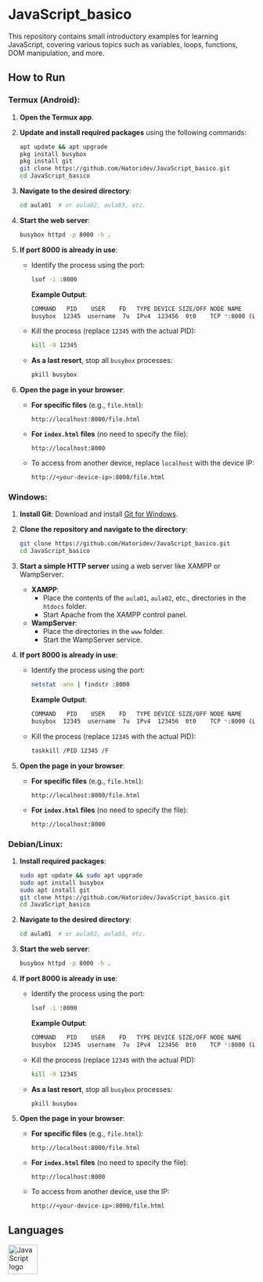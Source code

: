 # JavaScript_basico

This repository contains small introductory examples for learning JavaScript, covering various topics such as variables, loops, functions, DOM manipulation, and more.

## How to Run

### Termux (Android):
1. **Open the Termux app**.
2. **Update and install required packages** using the following commands:
   ```bash
   apt update && apt upgrade
   pkg install busybox
   pkg install git
   git clone https://github.com/Hatoridev/JavaScript_basico.git
   cd JavaScript_basico
   ```

3. **Navigate to the desired directory**:
   ```bash
   cd aula01  # or aula02, aula03, etc.
   ```

4. **Start the web server**:
   ```bash
   busybox httpd -p 8000 -h .
   ```

5. **If port 8000 is already in use**:
   - Identify the process using the port:
     ```bash
     lsof -i :8000
     ```
     **Example Output**:
     ```bash
     COMMAND   PID    USER    FD   TYPE DEVICE SIZE/OFF NODE NAME
     busybox  12345  username  7u  IPv4  123456  0t0    TCP *:8000 (LISTEN)
     ```
   - Kill the process (replace `12345` with the actual PID):
     ```bash
     kill -9 12345
     ```
   - **As a last resort**, stop all `busybox` processes:
     ```bash
     pkill busybox
     ```

6. **Open the page in your browser**:
   - **For specific files** (e.g., `file.html`):
     ```
     http://localhost:8000/file.html
     ```
   - **For `index.html` files** (no need to specify the file):
     ```
     http://localhost:8000
     ```
   - To access from another device, replace `localhost` with the device IP:
     ```
     http://<your-device-ip>:8000/file.html
     ```

### Windows:
1. **Install Git**:
   Download and install [Git for Windows](https://gitforwindows.org/).

2. **Clone the repository and navigate to the directory**:
   ```bash
   git clone https://github.com/Hatoridev/JavaScript_basico.git
   cd JavaScript_basico
   ```

3. **Start a simple HTTP server** using a web server like XAMPP or WampServer:
   - **XAMPP**:
     - Place the contents of the `aula01`, `aula02`, etc., directories in the `htdocs` folder.
     - Start Apache from the XAMPP control panel.
   - **WampServer**:
     - Place the directories in the `www` folder.
     - Start the WampServer service.

4. **If port 8000 is already in use**:
   - Identify the process using the port:
     ```bash
     netstat -ano | findstr :8000
     ```
     **Example Output**:
     ```bash
     COMMAND   PID    USER    FD   TYPE DEVICE SIZE/OFF NODE NAME
     busybox  12345  username  7u  IPv4  123456  0t0    TCP *:8000 (LISTEN)
     ```
   - Kill the process (replace `12345` with the actual PID):
     ```bash
     taskkill /PID 12345 /F
     ```

5. **Open the page in your browser**:
   - **For specific files** (e.g., `file.html`):
     ```
     http://localhost:8000/file.html
     ```
   - **For `index.html` files** (no need to specify the file):
     ```
     http://localhost:8000
     ```

### Debian/Linux:
1. **Install required packages**:
   ```bash
   sudo apt update && sudo apt upgrade
   sudo apt install busybox
   sudo apt install git
   git clone https://github.com/Hatoridev/JavaScript_basico.git
   cd JavaScript_basico
   ```

2. **Navigate to the desired directory**:
   ```bash
   cd aula01  # or aula02, aula03, etc.
   ```

3. **Start the web server**:
   ```bash
   busybox httpd -p 8000 -h .
   ```

4. **If port 8000 is already in use**:
   - Identify the process using the port:
     ```bash
     lsof -i :8000
     ```
     **Example Output**:
     ```bash
     COMMAND   PID    USER    FD   TYPE DEVICE SIZE/OFF NODE NAME
     busybox  12345  username  7u  IPv4  123456  0t0    TCP *:8000 (LISTEN)
     ```
   - Kill the process (replace `12345` with the actual PID):
     ```bash
     kill -9 12345
     ```
   - **As a last resort**, stop all `busybox` processes:
     ```bash
     pkill busybox
     ```

5. **Open the page in your browser**:
   - **For specific files** (e.g., `file.html`):
     ```
     http://localhost:8000/file.html
     ```
   - **For `index.html` files** (no need to specify the file):
     ```
     http://localhost:8000
     ```
   - To access from another device, use the IP:
     ```
     http://<your-device-ip>:8000/file.html
     ```

## Languages

<div align="left">  
  <img src="https://cdn.jsdelivr.net/gh/devicons/devicon/icons/javascript/javascript-original.svg" height="60" alt="JavaScript logo" />
</div>
